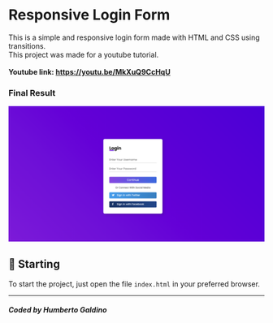 # Responsive Login Form

This is a simple and responsive login form made with HTML and CSS using transitions.<br />
This project was made for a youtube tutorial.<br /><br/>
**Youtube link: https://youtu.be/MkXuQ9CcHqU**

### Final Result
<img src="final.png" alt="Web Version"/>

## 🚀 Starting

To start the project, just open the file `index.html` in your preferred browser.

---
##### Coded by Humberto Galdino
